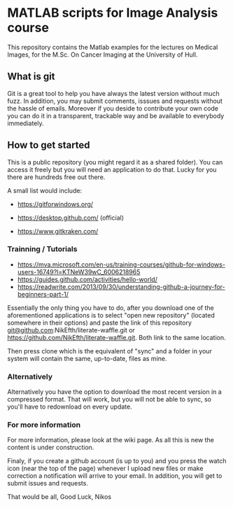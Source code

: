 # MATLAB scripts for Image Analysis course
This repository contains the Matlab examples for the lectures on Medical Images, for the M.Sc. On Cancer Imaging at the University of Hull.

## What is git

Git is a great tool to help you have always the latest version without much fuzz. In addition, you may submit comments, isssues and requests without the hassle of emails. Moreover if you deside to contribute your own code you can do it in a transparent, trackable way  and be available to everybody immediately. 

## How to get started

This is a public repository (you might regard it as a shared folder). You can access it freely but you will need an application to do that. Lucky for you there are hundreds free out there. 

A small list would include: 

* https://gitforwindows.org/

* https://desktop.github.com/ (official)

* https://www.gitkraken.com/

### Trainning / Tutorials
* https://mva.microsoft.com/en-us/training-courses/github-for-windows-users-16749?l=KTNeW39wC_6006218965
* https://guides.github.com/activities/hello-world/
* https://readwrite.com/2013/09/30/understanding-github-a-journey-for-beginners-part-1/

Essentially the only thing you have to do, after you download one of the aforementioned applications is to select "open new repository" (located somewhere in their options) and paste the link of this repository git@github.com:NikEfth/literate-waffle.git or https://github.com/NikEfth/literate-waffle.git. Both link to the same location. 

Then press clone which is the equivalent of "sync" and a folder in your system will contain the same, up-to-date, files as mine. 

### Alternatively
Alternatively you have the option to download the most recent version in a compressed format. That will work, but you will not be able to sync, so you'll have to redownload on every update. 

### For more information
For more information, please look at the wiki page. As all this is new the content is under construction. 

Finaly, if you create a github account (is up to you) and you press the watch icon (near the top of the page) whenever I upload new files or make correction a notification will arrive to your email. In addition, you will get to submit issues and requests. 

That would be all, 
Good Luck, 
Nikos

